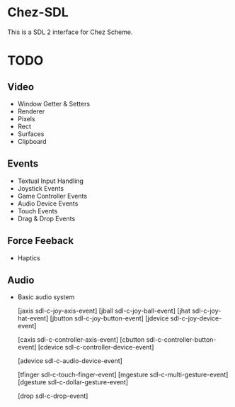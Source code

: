 # Chez-SDL
This is a SDL 2 interface for Chez Scheme.

# TODO
## Video
* Window Getter & Setters
* Renderer
* Pixels
* Rect
* Surfaces
* Clipboard

## Events
* Textual Input Handling
* Joystick Events
* Game Controller Events
* Audio Device Events
* Touch Events
* Drag & Drop Events

## Force Feeback
* Haptics

## Audio
* Basic audio system

   [jaxis    sdl-c-joy-axis-event]
   [jball    sdl-c-joy-ball-event]
   [jhat     sdl-c-joy-hat-event]
   [jbutton  sdl-c-joy-button-event]
   [jdevice  sdl-c-joy-device-event]

   [caxis    sdl-c-controller-axis-event]
   [cbutton  sdl-c-controller-button-event]
   [cdevice  sdl-c-controller-device-event]

   [adevice  sdl-c-audio-device-event]

   [tfinger  sdl-c-touch-finger-event]
   [mgesture sdl-c-multi-gesture-event]
   [dgesture sdl-c-dollar-gesture-event]

   [drop     sdl-c-drop-event]
